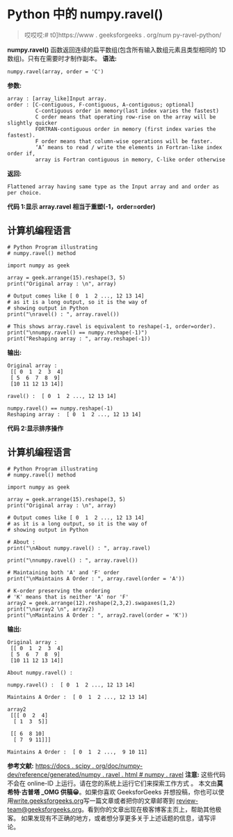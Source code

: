 # Python 中的 numpy.ravel()

> 哎哎哎:# t0]https://www . geeksforgeeks . org/num py-ravel-python/

**numpy.ravel()** 函数返回连续的扁平数组(包含所有输入数组元素且类型相同的 1D 数组)。只有在需要时才制作副本。
**语法:**

```
numpy.ravel(array, order = 'C')
```

**参数:**

```
array : [array_like]Input array. 
order : [C-contiguous, F-contiguous, A-contiguous; optional]         
         C-contiguous order in memory(last index varies the fastest)
         C order means that operating row-rise on the array will be slightly quicker
         FORTRAN-contiguous order in memory (first index varies the fastest).
         F order means that column-wise operations will be faster. 
         ‘A’ means to read / write the elements in Fortran-like index order if,
         array is Fortran contiguous in memory, C-like order otherwise
```

**返回:**

```
Flattened array having same type as the Input array and and order as per choice. 
```

**代码 1:显示 array.ravel 相当于重塑(-1，order=order)**

## 计算机编程语言

```
# Python Program illustrating
# numpy.ravel() method

import numpy as geek

array = geek.arrange(15).reshape(3, 5)
print("Original array : \n", array)

# Output comes like [ 0  1  2 ..., 12 13 14]
# as it is a long output, so it is the way of
# showing output in Python
print("\nravel() : ", array.ravel())

# This shows array.ravel is equivalent to reshape(-1, order=order).
print("\nnumpy.ravel() == numpy.reshape(-1)")
print("Reshaping array : ", array.reshape(-1))
```

**输出:**

```
Original array : 
 [[ 0  1  2  3  4]
 [ 5  6  7  8  9]
 [10 11 12 13 14]]

ravel() :  [ 0  1  2 ..., 12 13 14]

numpy.ravel() == numpy.reshape(-1)
Reshaping array :  [ 0  1  2 ..., 12 13 14]
```

**代码 2:显示排序操作**

## 计算机编程语言

```
# Python Program illustrating
# numpy.ravel() method

import numpy as geek

array = geek.arrange(15).reshape(3, 5)
print("Original array : \n", array)

# Output comes like [ 0  1  2 ..., 12 13 14]
# as it is a long output, so it is the way of
# showing output in Python

# About :
print("\nAbout numpy.ravel() : ", array.ravel)

print("\nnumpy.ravel() : ", array.ravel())

# Maintaining both 'A' and 'F' order
print("\nMaintains A Order : ", array.ravel(order = 'A'))

# K-order preserving the ordering
# 'K' means that is neither 'A' nor 'F'
array2 = geek.arrange(12).reshape(2,3,2).swapaxes(1,2)
print("\narray2 \n", array2)
print("\nMaintains A Order : ", array2.ravel(order = 'K'))
```

**输出:**

```
Original array : 
 [[ 0  1  2  3  4]
 [ 5  6  7  8  9]
 [10 11 12 13 14]]

About numpy.ravel() :  

numpy.ravel() :  [ 0  1  2 ..., 12 13 14]

Maintains A Order :  [ 0  1  2 ..., 12 13 14]

array2 
 [[[ 0  2  4]
  [ 1  3  5]]

 [[ 6  8 10]
  [ 7  9 11]]]

Maintains A Order :  [ 0  1  2 ...,  9 10 11]
```

**参考文献:**
[https://docs . scipy . org/doc/numpy-dev/reference/generated/numpy . ravel . html # numpy . ravel](https://docs.scipy.org/doc/numpy-dev/reference/generated/numpy.ravel.html#numpy.ravel)
**注意:**
这些代码不会在 online-ID 上运行。请在您的系统上运行它们来探索工作方式
。
本文由**莫希特·古普塔 _OMG 供稿😀**。如果你喜欢 GeeksforGeeks 并想投稿，你也可以使用[write.geeksforgeeks.org](https://write.geeksforgeeks.org)写一篇文章或者把你的文章邮寄到 review-team@geeksforgeeks.org。看到你的文章出现在极客博客主页上，帮助其他极客。
如果发现有不正确的地方，或者想分享更多关于上述话题的信息，请写评论。